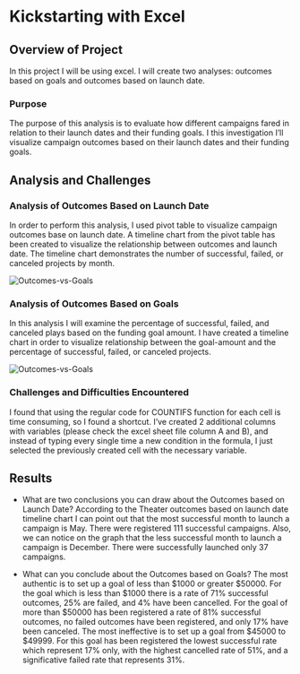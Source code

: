 # Kickstarting with Excel

## Overview of Project
In this project I will be using excel. I will create two analyses: outcomes based on goals and outcomes based on launch date.

### Purpose
The purpose of this analysis is to evaluate how different campaigns fared in relation to their launch dates and their funding goals. I this investigation I’ll visualize campaign outcomes based on their launch dates and their funding goals. 

## Analysis and Challenges

### Analysis of Outcomes Based on Launch Date
In order to perform this analysis, I used pivot table to visualize campaign outcomes base on launch date. A timeline chart from the pivot table has been created to visualize the relationship between outcomes and launch date. The timeline chart demonstrates the number of successful, failed, or canceled projects by month.

<img src="https://i.ibb.co/NYNg1Xp/Outcomes-vs-Goals.png" alt="Outcomes-vs-Goals" border="0">

### Analysis of Outcomes Based on Goals
In this analysis I will examine the percentage of successful, failed, and canceled plays based on the funding goal amount. I have created a timeline chart in order to visualize relationship between the goal-amount and the percentage of successful, failed, or canceled projects. 

<img src="https://i.ibb.co/Hpqy5pX/Outcomes-vs-Goals.png" alt="Outcomes-vs-Goals" border="0">

### Challenges and Difficulties Encountered
I found that using the regular code for COUNTIFS function for each cell is time consuming, so I found a shortcut. I’ve created 2 additional columns with variables (please check the excel sheet file column A and B), and instead of typing every single time a new condition in the formula, I just selected the previously created cell with the necessary variable. 

## Results

- What are two conclusions you can draw about the Outcomes based on Launch Date?
According to the Theater outcomes based on launch date timeline chart I can point out that the most successful month to launch a campaign is May. There were registered 111 successful campaigns. Also, we can notice on the graph that the less successful month to launch a campaign is December. There were successfully launched only 37 campaigns. 

- What can you conclude about the Outcomes based on Goals?
The most authentic is to set up a goal of less than $1000 or greater $50000. For the goal which is less than $1000 there is a rate of 71% successful outcomes, 25% are failed, and 4% have been cancelled. For the goal of more than $50000 has been registered a rate of 81% successful outcomes, no failed outcomes have been registered, and only 17% have been canceled. The most ineffective is to set up a goal from $45000 to $49999. For this goal has been registered the lowest successful rate which represent 17% only, with the highest cancelled rate of 51%, and a significative failed rate that represents 31%.
